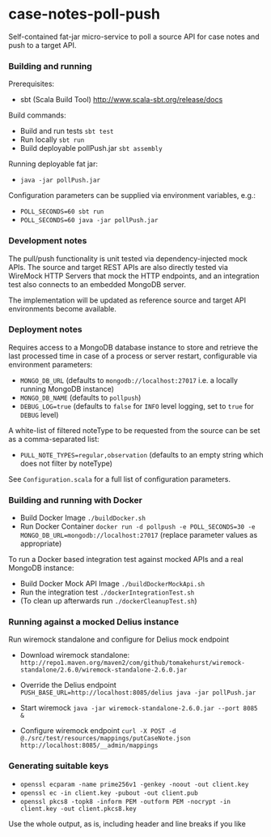 # case-notes-poll-push

Self-contained fat-jar micro-service to poll a source API for case notes and push to a target API.

### Building and running

Prerequisites:
- sbt (Scala Build Tool) http://www.scala-sbt.org/release/docs

Build commands:

- Build and run tests `sbt test`
- Run locally `sbt run`
- Build deployable pollPush.jar  `sbt assembly`

Running deployable fat jar:
- `java -jar pollPush.jar`

Configuration parameters can be supplied via environment variables, e.g.:
- `POLL_SECONDS=60 sbt run`
- `POLL_SECONDS=60 java -jar pollPush.jar`

### Development notes

The pull/push functionality is unit tested via dependency-injected mock APIs. The source and target REST APIs are also directly tested via WireMock HTTP Servers that mock the HTTP endpoints, and an integration test also connects to an embedded MongoDB server.

The implementation will be updated as reference source and target API environments become available.

### Deployment notes

Requires access to a MongoDB database instance to store and retrieve the last processed time in case of a process or server restart, configurable via environment parameters:

- `MONGO_DB_URL` (defaults to `mongodb://localhost:27017` i.e. a locally running MongoDB instance)
- `MONGO_DB_NAME` (defaults to `pollpush`)
- `DEBUG_LOG=true` (defaults to `false` for `INFO` level logging, set to `true` for `DEBUG` level)

A white-list of filtered noteType to be requested from the source can be set as a comma-separated list:

- `PULL_NOTE_TYPES=regular,observation` (defaults to an empty string which does not filter by noteType)

See `Configuration.scala` for a full list of configuration parameters.

### Building and running with Docker

- Build Docker Image `./buildDocker.sh`
- Run Docker Container `docker run -d pollpush -e POLL_SECONDS=30 -e MONGO_DB_URL=mongodb://localhost:27017` (replace parameter values as appropriate)

To run a Docker based integration test against mocked APIs and a real MongoDB instance:

- Build Docker Mock API Image `./buildDockerMockApi.sh`
- Run the integration test `./dockerIntegrationTest.sh`
- (To clean up afterwards run `./dockerCleanupTest.sh`)

### Running against a mocked Delius instance
Run wiremock standalone and configure for Delius mock endpoint

- Download wiremock standalone: `http://repo1.maven.org/maven2/com/github/tomakehurst/wiremock-standalone/2.6.0/wiremock-standalone-2.6.0.jar`

- Override the Delius endpoint `PUSH_BASE_URL=http://localhost:8085/delius java -jar pollPush.jar`

- Start wiremock `java -jar wiremock-standalone-2.6.0.jar --port 8085 &` 

- Configure wiremock endpoint `curl -X POST -d @./src/test/resources/mappings/putCaseNote.json http://localhost:8085/__admin/mappings`

### Generating suitable keys

- `openssl ecparam -name prime256v1 -genkey -noout -out client.key`
- `openssl ec -in client.key -pubout -out client.pub`
- `openssl pkcs8 -topk8 -inform PEM -outform PEM -nocrypt -in client.key -out client.pkcs8.key`

Use the whole output, as is, including header and line breaks if you like
